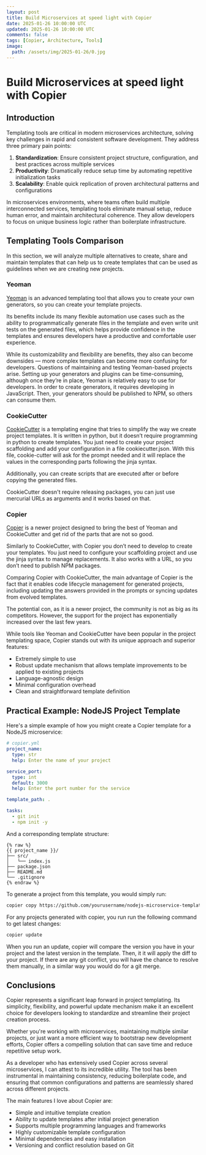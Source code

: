 ```yaml
---
layout: post
title: Build Microservices at speed light with Copier
date: 2025-01-26 10:00:00 UTC
updated: 2025-01-26 10:00:00 UTC
comments: false
tags: [Copier, Architecture, Tools]
image:
  path: /assets/img/2025-01-26/0.jpg
---
```


# Build Microservices at speed light with Copier

## Introduction

Templating tools are critical in modern microservices architecture, solving key challenges in rapid and consistent software development. They address three primary pain points:

1. **Standardization**: Ensure consistent project structure, configuration, and best practices across multiple services
2. **Productivity**: Dramatically reduce setup time by automating repetitive initialization tasks
3. **Scalability**: Enable quick replication of proven architectural patterns and configurations

In microservices environments, where teams often build multiple interconnected services, templating tools eliminate manual setup, reduce human error, and maintain architectural coherence. They allow developers to focus on unique business logic rather than boilerplate infrastructure.

## Templating Tools Comparison

In this section, we will analyze multiple alternatives to create, share and maintain templates that can help us to create templates that can be used as guidelines when we are creating new projects.

### Yeoman

[Yeoman](https://yeoman.io/) is an advanced templating tool that allows you to create your own generators, so you can create your template projects.

Its benefits include its many flexible automation use cases such as the ability to programmatically generate files in the template and even write unit tests on the generated files, which helps provide confidence in the templates and ensures developers have a productive and comfortable user experience.

While its customizability and flexibility are benefits, they also can become downsides — more complex templates can become more confusing for developers. Questions of maintaining and testing Yeoman-based projects arise. Setting up your generators and plugins can be time-consuming, although once they’re in place, Yeoman is relatively easy to use for developers. In order to create generators, it requires developing in JavaScript. Then, your generators should be published to NPM, so others can consume them.

### CookieCutter

[CookieCutter](https://www.cookiecutter.io/) is a templating engine that tries to simplify the way we create project templates. It is written in python, but it doesn’t require programming in python to create templates. You just need to create your project scaffolding and add your configuration in a file cookiecutter.json. With this file, cookie-cutter will ask for the prompt needed and it will replace the values in the corresponding parts following the jinja syntax.

Additionally, you can create scripts that are executed after or before copying the generated files.

CookieCutter doesn't require releasing packages, you can just use mercurial URLs as arguments and it works based on that.

### Copier

[Copier](https://copier.readthedocs.io/) is a newer project designed to bring the best of Yeoman and CookieCutter and get rid of the parts that are not so good.

Similarly to CookieCutter, with Copier you don’t need to develop to create your templates. You just need to configure your scaffolding project and use the jinja syntax to manage replacements. It also works with a URL, so you don’t need to publish NPM packages.

Comparing Copier with CookieCutter, the main advantage of Copier is the fact that it enables code lifecycle management for generated projects, including updating the answers provided in the prompts or syncing updates from evolved templates.

The potential con, as it is a newer project, the community is not as big as its competitors. However, the support for the project has exponentially increased over the last few years.

While tools like Yeoman and CookieCutter have been popular in the project templating space, Copier stands out with its unique approach and superior features:

- Extremely simple to use
- Robust update mechanism that allows template improvements to be applied to existing projects
- Language-agnostic design
- Minimal configuration overhead
- Clean and straightforward template definition

## Practical Example: NodeJS Project Template

Here's a simple example of how you might create a Copier template for a NodeJS microservice:

```yaml
# copier.yml
project_name:
  type: str
  help: Enter the name of your project

service_port:
  type: int
  default: 3000
  help: Enter the port number for the service

template_path: .

tasks:
  - git init
  - npm init -y
```

And a corresponding template structure:

```
{% raw %}
{{ project_name }}/
├── src/
│   └── index.js
├── package.json
├── README.md
└── .gitignore
{% endraw %}
```

To generate a project from this template, you would simply run:

```bash
copier copy https://github.com/yourusername/nodejs-microservice-template
```

For any projects generated with copier, you run run the following command to get latest changes:

```bash
copier update
```

When you run an update, copier will compare the version you have in your project and the latest version in the template. Then, it it will apply the diff to your project. If there are any git conflict, you will have the chance to resolve them manually, in a similar way you would do for a git merge.

## Conclusions

Copier represents a significant leap forward in project templating. Its simplicity, flexibility, and powerful update mechanism make it an excellent choice for developers looking to standardize and streamline their project creation process.

Whether you're working with microservices, maintaining multiple similar projects, or just want a more efficient way to bootstrap new development efforts, Copier offers a compelling solution that can save time and reduce repetitive setup work.

As a developer who has extensively used Copier across several microservices, I can attest to its incredible utility. The tool has been instrumental in maintaining consistency, reducing boilerplate code, and ensuring that common configurations and patterns are seamlessly shared across different projects.

The main features I love about Copier are:

- Simple and intuitive template creation
- Ability to update templates after initial project generation
- Supports multiple programming languages and frameworks
- Highly customizable template configuration
- Minimal dependencies and easy installation
- Versioning and conflict resolution based on Git
